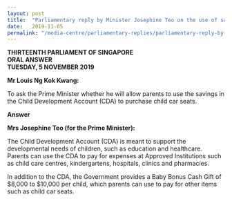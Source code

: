 ```yaml
---
layout: post
title:  "Parliamentary reply by Minister Josephine Teo on the use of savings in the Child Development Account (CDA) to purchase child car seats"
date:   2019-11-05
permalink: "/media-centre/parliamentary-replies/parliamentary-reply-by-Minister-Josephine-Teo-on-the-use-of-savings-in-the-Child-Development-Account-to-purchase-child-car-seats"
---
```


**THIRTEENTH PARLIAMENT OF SINGAPORE  
ORAL ANSWER  
TUESDAY, 5 NOVEMBER 2019**  

**Mr Louis Ng Kok Kwang:**

To ask the Prime Minister whether he will allow parents to use the savings in the Child Development Account (CDA) to purchase child car seats.

**Answer**

**Mrs Josephine Teo (for the Prime Minister):** 

The Child Development Account (CDA) is meant to support the developmental needs of children, such as education and healthcare. Parents can use the CDA to pay for expenses at Approved Institutions such as child care centres, kindergartens, hospitals, clinics and pharmacies.

In addition to the CDA, the Government provides a Baby Bonus Cash Gift of $8,000 to $10,000 per child, which parents can use to pay for other items such as child car seats.
